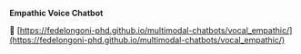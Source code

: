 **Empathic Voice Chatbot**

🔗 [https://fedelongoni-phd.github.io/multimodal-chatbots/vocal_empathic/](https://fedelongoni-phd.github.io/multimodal-chatbots/vocal_empathic/)
